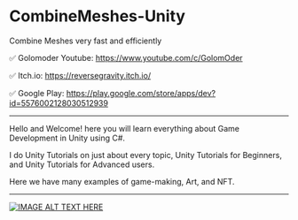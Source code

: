 # CombineMeshes-Unity
Combine Meshes very fast and efficiently

✅ Golomoder Youtube: https://www.youtube.com/c/GolomOder

✅ Itch.io: https://reversegravity.itch.io/

✅ Google Play: https://play.google.com/store/apps/dev?id=5576002128030512939

--------------------------------------------------------------------
Hello and Welcome!
here you will learn everything about Game Development in Unity using C#.

I do Unity Tutorials on just about every topic, Unity Tutorials for Beginners, and Unity Tutorials for Advanced users.

Here we have many examples of game-making, Art, and NFT.

--------------------------------------------------------------------

[![IMAGE ALT TEXT HERE](http://img.youtube.com/vi/K-zw3QFaTqg/0.jpg)](https://www.youtube.com/watch?v=K-zw3QFaTqg)
